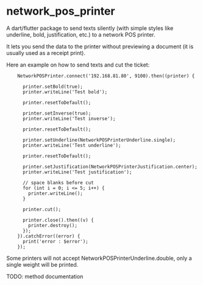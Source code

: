 # network_pos_printer

A dart/flutter package to send texts silently (with simple styles like underline, bold, justification, etc.) to a network POS printer.

It lets you send the data to the printer without previewing a document (it is usually used as a receipt print).

Here an example on how to send texts and cut the ticket:
```
    NetworkPOSPrinter.connect('192.168.81.80', 9100).then((printer) {

      printer.setBold(true);
      printer.writeLine('Test bold');

      printer.resetToDefault();

      printer.setInverse(true);
      printer.writeLine('Test inverse');

      printer.resetToDefault();

      printer.setUnderline(NetworkPOSPrinterUnderline.single);
      printer.writeLine('Test underline');

      printer.resetToDefault();

      printer.setJustification(NetworkPOSPrinterJustification.center);
      printer.writeLine('Test justification');

      // space blanks before cut
      for (int i = 0; i <= 5; i++) {
        printer.writeLine();
      }

      printer.cut();

      printer.close().then((v) {
        printer.destroy();
      });
    }).catchError((error) {
      print('error : $error');
    });
```

Some printers will not accept NetworkPOSPrinterUnderline.double, only a single weight will be printed.

TODO: method documentation
